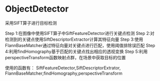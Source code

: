 # ObjectDetector
采用SIFT算子进行目标检测

Step 1:在图像中使用SIFT算子中SiftFeatureDetector进行关键点检测
Step 2:对检测到的关键点使用SiftDescriptorExtractor计算其特征向量
Step 3:使用FlannBaseMatcher通过特征向量对关键点进行匹配，使用阈值排除误匹配
Step 4:利用findHomography基于匹配的关键点找出相应的透视变换
Step 5:利用perspectiveTransform函数映射点群，在场景中获取目标的位置

使用的函数有：
  SiftFeatureDetector,SiftDescriptorExtrator,
  FlannBaseMatcher,findHomography,perspectiveTransform
